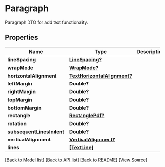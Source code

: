 # Paragraph
Paragraph DTO for add text functionality.

## Properties
Name | Type | Description | Notes
------------ | ------------- | ------------- | -------------
**lineSpacing** | [**LineSpacing?**](LineSpacing.md) |  | [optional]
**wrapMode** | [**WrapMode?**](WrapMode.md) |  | [optional]
**horizontalAlignment** | [**TextHorizontalAlignment?**](TextHorizontalAlignment.md) |  | [optional]
**leftMargin** | **Double?** |  | [optional]
**rightMargin** | **Double?** |  | [optional]
**topMargin** | **Double?** |  | [optional]
**bottomMargin** | **Double?** |  | [optional]
**rectangle** | [**RectanglePdf?**](RectanglePdf.md) |  | [optional]
**rotation** | **Double?** |  | [optional]
**subsequentLinesIndent** | **Double?** |  | [optional]
**verticalAlignment** | [**VerticalAlignment?**](VerticalAlignment.md) |  | [optional]
**lines** | [**[TextLine]**](TextLine.md) |  | 

[[Back to Model list]](../README.md#documentation-for-models) [[Back to API list]](../README.md#documentation-for-api-endpoints) [[Back to README]](../README.md) [[View Source]](../AsposePdfCloud/Models/Paragraph.swift)

